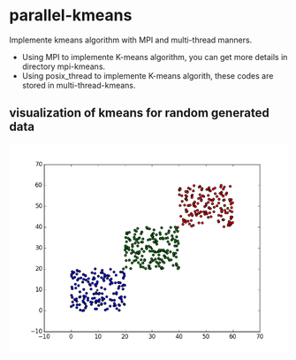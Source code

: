 # parallel-kmeans
Implemente kmeans algorithm with MPI and multi-thread manners.  
* Using MPI to implemente K-means algorithm, you can get more details in directory mpi-kmeans.  
* Using posix_thread to implemente K-means algorith, these codes are stored in multi-thread-kmeans.  

## visualization of kmeans for random generated data
![iteration-2](python/iteration-2.png)

